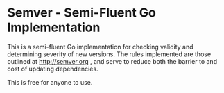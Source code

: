 # Semver - Semi-Fluent Go Implementation

This is a semi-fluent Go implementation for checking validity and determining severity of new versions. The rules implemented are those outlined at http://semver.org , and serve to reduce both the barrier to and cost of updating dependencies.

This is free for anyone to use.